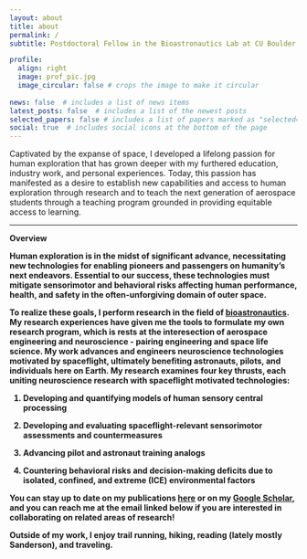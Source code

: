 ```yaml
---
layout: about
title: about
permalink: /
subtitle: Postdoctoral Fellow in the Bioastronautics Lab at CU Boulder

profile:
  align: right
  image: prof_pic.jpg
  image_circular: false # crops the image to make it circular
  
news: false  # includes a list of news items
latest_posts: false  # includes a list of the newest posts
selected_papers: false # includes a list of papers marked as "selected={true}"
social: true  # includes social icons at the bottom of the page
---
```


Captivated by the expanse of space, I developed a lifelong passion for human exploration that has grown deeper with my furthered education, industry work, and personal experiences. Today, this passion has manifested as a desire to establish new capabilities and access to human exploration through research and to teach the next generation of aerospace students through a teaching program grounded in providing equitable access to learning. 

---
<b>Overview<b>

Human exploration is in the midst of significant advance, necessitating new technologies for enabling pioneers and passengers on humanity’s next endeavors. Essential to our success, these technologies must mitigate sensorimotor and behavioral risks affecting human performance, health, and safety in the often-unforgiving domain of outer space. 

To realize these goals, I perform research in the field of [bioastronautics](/bioastro/). My research experiences have given me the tools to formulate my own research program, which is rests at the interesection of aerospace engineering and neuroscience - pairing engineering and space life science.  My work advances and engineers neuroscience technologies motivated by spaceflight, ultimately benefiting astronauts, pilots, and individuals here on Earth. My research examines four key thrusts, each uniting neuroscience research with spaceflight motivated technologies: 

1. Developing and quantifying models of human sensory central processing 

2. Developing and evaluating spaceflight-relevant sensorimotor assessments and countermeasures

3. Advancing pilot and astronaut training analogs

4. Countering behavioral risks and decision-making deficits due to isolated, confined, and extreme (ICE) environmental factors

You can stay up to date on my publications [here](/publications/) or on my [Google Scholar](https://scholar.google.com/citations?user=SIgYus9q4TIC&hl=en&oi=ao), and you can reach me at the email linked below if you are interested in collaborating on related areas of research!

Outside of my work, I enjoy trail running, hiking, reading (lately mostly Sanderson), and traveling. 